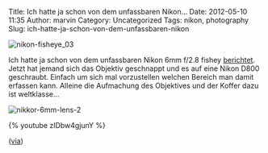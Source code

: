 Title: Ich hatte ja schon von dem unfassbaren Nikon...
Date: 2012-05-10 11:35
Author: marvin
Category: Uncategorized
Tags: nikon, photography
Slug: ich-hatte-ja-schon-von-dem-unfassbaren-nikon

![nikon-fisheye_03]({static}/images/nikon-fisheye_03.jpg)

Ich hatte ja schon von dem unfassbaren Nikon 6mm f/2.8 fishey
[berichtet](http://xsteadfastx.org/2012/04/26/das-nennt-ihr-ein-fisheye-das-ist-ein/).
Jetzt hat jemand sich das Objektiv geschnappt und es auf eine Nikon D800
geschraubt. Einfach um sich mal vorzustellen welchen Bereich man damit
erfassen kann. Alleine die Aufmachung des Objektives und der Koffer dazu
ist weltklasse...

![nikkor-6mm-lens-2]({static}/images/nikkor-6mm-lens-2.jpg)

{% youtube zIDbw4gjunY   %}

([via](http://www.doobybrain.com/2012/05/09/nikkor-6mm-f2-8-fisheye-lens/))

